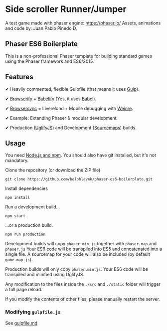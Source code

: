 # Side scroller Runner/Jumper
A test game made with phaser engine: https://phaser.io/
Assets, animations and code by: Juan Pablo Pinedo D.

## Phaser ES6 Boilerplate

This is a non-professional Phaser template for building standard games using the 
Phaser framework and ES6/2015.

## Features

✔ Heavily commented, flexible Gulpfile (that means it uses [Gulp](http://gulpjs.com/)).

✔ [Browserify](https://github.com/substack/node-browserify) + [Babelify](https://github.com/babel/babelify) (Yes, it uses [Babel](https://babeljs.io/)).

✔ [Browsersync](http://www.browsersync.io/) = Livereload + Mobile debugging with [Weinre](http://people.apache.org/~pmuellr/weinre-docs/latest/).

✔ Example: Extending Phaser & modular development.

✔ Production ([UglifyJS](https://github.com/mishoo/UglifyJS2)) and Development ([Sourcemaps](https://developer.chrome.com/devtools/docs/javascript-debugging#source-maps)) builds.

## Usage

You need [Node.js and npm](https://nodejs.org/). You should also have git installed, but it's not mandatory.

Clone the repository (or download the ZIP file)

`git clone https://github.com/belohlavek/phaser-es6-boilerplate.git`

Install dependencies

`npm install`

Run a development build...

`npm start`

...or a production build.

`npm run production`

Development builds will copy `phaser.min.js` together with `phaser.map` and `phaser.js`
Your ES6 code will be transpiled into ES5 and concatenated into a single file.
A sourcemap for your code will also be included (by default `game.map.js`).

Production builds will only copy `phaser.min.js`. Your ES6 code will be transpiled and
minified using UglifyJS.

Any modification to the files inside the `./src` and `./static` folder will trigger a full page reload.

If you modify the contents of other files, please manually restart the server.

### Modifying `gulpfile.js`

See [gulpfile.md](https://github.com/belohlavek/phaser-es6-boilerplate/blob/master/gulpfile.md)
